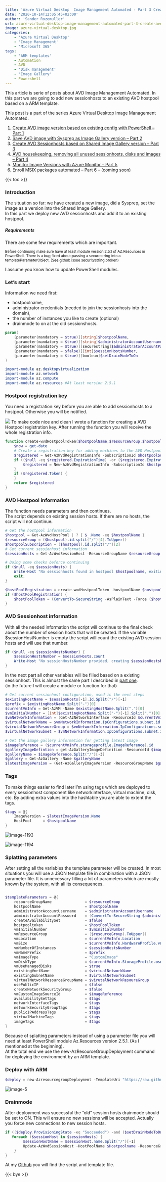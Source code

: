 ```yaml
---
title: 'Azure Virtual Desktop  Image Management Automated - Part 3 Create AVD sessionhosts on image version with ARM'
date: '2020-10-14T12:05:45+02:00'
author: 'Sander Rozemuller'
url: azure-virtual-desktop-image-management-automated-part-3-create-avd-sessionhosts-based-on-shared-image-gallery-version-with-arm
image: azure-virtual-desktop.jpg
categories:
    - 'Azure Virtual Desktop'
    - 'Image Management'
    - 'Microsoft 365'
tags:
    - 'ARM templates'
    - Automation
    - AVD
    - 'Disk management'
    - 'Image Gallery'
    - Powershell
---
```


This article is serie of posts about AVD Image Management Automated. In this part we are going to add new sessionhosts to an existing AVD hostpool based on a ARM template.

This post is a part of the series Azure Virtual Desktop Image Management Automated.

1. [Create AVD image version based on existing config with PowerShell – Part 1](https://www.rozemuller.com/create-avd-image-version-based-on-existing-config-with-powershell/)
2. [Save AVD image with Sysprep as Image Gallery version – Part 2](https://www.rozemuller.com/save-avd-image-with-sysprep-as-image-gallery-version/)
3. [Create AVD Sessionhosts based on Shared Image Gallery version – Part 3](https://www.rozemuller.com/azure-virtual-desktop-image-management-automated-part-3-create-avd-sessionhosts-based-on-shared-image-gallery-version-with-arm/)
4. [AVD housekeeping, removing all unused sessionhosts, disks and images – Part 4 ](https://www.rozemuller.com/azure-virtual-desktop-image-management-automated-part-4-avd-clean-up-unused-resources/)
5. [Monitor Image Versions with Azure Monitor – Part 5](https://www.rozemuller.com/azure-virtual-desktop-image-management-automated-part-5-monitor-image-versions-with-azure-monitor/)
6. Enroll MSIX packages automated – Part 6 – (coming soon)

{{< toc >}}

### Introduction

The situation so far: we have created a new image, did a Sysprep, set the image as a version into the Shared Image Gallery.  
In this part we deploy new AVD sessionhosts and add it to an existing hostpool.

##### Requirements

There are some few requirements which are important.

<span class="has-inline-color has-vivid-red-color"><sup>Before continuing make sure have at least module version 2.5.1 of AZ.Resources in PowerShell. There is a bug fixed about passing a securestring into a templateParameterObject. ([See github issue securitystring broken](https://github.com/Azure/azure-powershell/issues/12792#issuecomment-706294242))</sup></span>

I assume you know how to update PowerShell modules.

### Let’s start

Information we need first:

- hostpoolname,
- administrator credentials (needed to join the sessionhosts into the domain),
- the number of instances you like to create (optional)
- drainmode to on at the old sessionshosts.

```powershell
param(
    [parameter(mandatory = $true)][string]$hostpoolName,
    [parameter(mandatory = $true)][string]$administratorAccountUsername,
    [parameter(mandatory = $true)][securestring]$administratorAccountPassword,
    [parameter(mandatory = $false)][int]$sessionHostsNumber,
    [parameter(mandatory = $true)][boolean]$setDrainModeToOn
)

import-module az.desktopvirtualization
import-module az.network
import-module az.compute
import-module az.resources #At least version 2.5.1
```

### Hostpool registration key

You need a registration key before you are able to add sessionhosts to a hostpool. Otherwise you will be notified.

![](image-3.png)
To make code nice and clean I wrote a function for creating a AVD Hostpool registration key. After running the function you will receive the whole registration info.

```powershell
function create-wvdHostpoolToken($hostpoolName,$resourceGroup,$hostpoolSubscription) {
    $now = get-date
    # Create a registration key for adding machines to the AVD Hostpool
    $registered = Get-AzWvdRegistrationInfo -SubscriptionId $hostpoolSubscription -ResourceGroupName $resourceGroup -HostPoolName $hostpoolName
    if (($null -eq $registered.ExpirationTime) -or ($registered.ExpirationTime -le ($now))) {
        $registered = New-AzWvdRegistrationInfo -SubscriptionId $hostpoolSubscription -ResourceGroupName $resourceGroup -HostPoolName $hostpool.Name -ExpirationTime $now.AddHours(4)
    }
    if ($registered.Token) {
    }
    return $registered
}
```

### AVD Hostpool information

The function needs parameters and then continues.   
The script depends on existing session hosts. If there are no hosts, the script will not continue.

```powershell
# Get the hostpool information
$hostpool = Get-AzWvdHostPool | ? { $_.Name -eq $hostpoolName }
$resourceGroup = ($hostpool).id.split("/")[4].ToUpper()
$hostpoolSubscription = ($hostpool).id.split("/")[2]
# Get current sessionhost information
$sessionHosts = Get-AzWvdSessionHost -ResourceGroupName $resourceGroup -HostPoolName $hostpool.name

# Doing some checks beforce continuing
if ($null -eq $sessionHosts) {
    Write-Host "No sessionhosts found in hostpool $hostpoolname, exiting script"
    exit;
}

$hostPoolRegistration = create-wvdHostpoolToken -hostpoolName $hostpoolName -resourceGroup $resourceGroup -hostpoolSubscription $hostpoolSubscription
if ($hostPoolRegistration) {
    $hostPoolToken = (ConvertTo-SecureString -AsPlainText -Force ($hostPoolRegistration).Token)
}

```

### AVD Sessionhost information

With all the needed information the script will continue to the final check about the number of session hosts that will be created. If the variable $sessionHostNumber is empty the script will count the existing AVD session hosts and will use that number.

```powershell
if ($null -eq $sessionHostsNumber) {
    $sessionHostsNumber = $sessionHosts.count
    Write-Host "No sessionHostsNumber provided, creating $sessionHostsNumber hosts"
}
```

In the next part all other variables will be filled based on a existing sessionhost. This is almost the same part I described in [part ](https://www.rozemuller.com/create-avd-image-version-based-on-existing-config-with-powershell/)[one](https://www.rozemuller.com/create-avd-image-version-based-on-existing-config-with-powershell/).   
(in the future I will create a module or function for that)

```powershell
# Get current sessionhost configuration, used in the next steps
$existingHostName = $sessionHosts[-1].Id.Split("/")[-1]
$prefix = $existingHostName.Split("-")[0]
$currentVmInfo = Get-AzVM -Name $existingHostName.Split(".")[0]
$vmInitialNumber = [int]$existingHostName.Split("-")[-1].Split(".")[0] + 1
$vmNetworkInformation = (Get-AzNetworkInterface -ResourceId $currentVmInfo.NetworkProfile.NetworkInterfaces.id)
$virtualNetworkName = $vmNetworkInformation.IpConfigurations.subnet.id.split("/")[-3]
$virutalNetworkResoureGroup = $vmNetworkInformation.IpConfigurations.subnet.id.split("/")[4]
$virtualNetworkSubnet = $vmNetworkInformation.IpConfigurations.subnet.id.split("/")[-1]

# Get the image gallery information for getting latest image
$imageReference = ($currentVmInfo.storageprofile.ImageReference).id
$galleryImageDefintion = get-AzGalleryImageDefinition -ResourceId $imageReference
$galleryName = $imageReference.Split("/")[-3]
$gallery = Get-AzGallery -Name $galleryName
$latestImageVersion = (Get-AzGalleryImageVersion -ResourceGroupName $gallery.ResourceGroupName -GalleryName $gallery.Name -GalleryImageDefinitionName $galleryImageDefintion.Name)[-1]
```

### Tags

To make things easier to find later I’m using tags which are deployed to every sessionhost component like networkinterface, virtual machine, disk, etc. By adding extra values into the hashtable you are able to extent the tags.

```powershell
$tags = @{
    ImageVersion = $latestImageVersion.Name
    HostPool     = $hostpoolName
}
```

![image-1193](image-1193.png)

![image-1194](image-1194.png)
### Splatting parameters

After setting all the variables the template parameter will be created. In most situations you will use a JSON template file in combination with a JSON parameter file. It is unnecessary filling a lot of parameters which are mostly known by the system, with all its consequences.

```powershell

$templateParameters = @{
    resourceGroupName               = $resourceGroup
    hostpoolName                    = $hostpoolName
    administratorAccountUsername    = $administratorAccountUsername
    administratorAccountPassword    = (ConvertTo-SecureString $administratorAccountPassword -AsPlainText -Force)
    createAvailabilitySet           = $false
    hostpooltoken                   = $hostPoolToken
    vmInitialNumber                 = $vmInitialNumber
    vmResourceGroup                 = ($resourceGroup).ToUpper()
    vmLocation                      = $currentVmInfo.Location
    vmSize                          = $currentVmInfo.HardwareProfile.vmsize
    vmNumberOfInstances             = $sessionHostsNumber
    vmNamePrefix                    = $prefix
    vmImageType                     = "CustomImage"
    vmDiskType                      = $currentVmInfo.StorageProfile.osdisk.ManagedDisk.StorageAccountType
    vmUseManagedDisks               = $true
    existingVnetName                = $virtualNetworkName
    existingSubnetName              = $virtualNetworkSubnet
    virtualNetworkResourceGroupName = $virutalNetworkResoureGroup
    usePublicIP                     = $false
    createNetworkSecurityGroup      = $false
    vmCustomImageSourceId           = $imageReference
    availabilitySetTags             = $tags
    networkInterfaceTags            = $tags
    networkSecurityGroupTags        = $tags
    publicIPAddressTags             = $tags
    virtualMachineTags              = $tags
    imageTags                       = $tags
}
```

Because of splatting parameters instead of using a parameter file you will need at least PowerShell module Az.Resources version 2.5.1. (As I mentioned at the beginning).   
At the total end we use the new-AzResourceGroupDeployment command for deploying the environment by an ARM template.

### Deploy with ARM

```powershell
$deploy = new-AzresourcegroupDeployment -TemplateUri "https://raw.githubusercontent.com/srozemuller/Windows-Virtual-Desktop/master/Image%20Management/deploy-sessionhost-template.json" @templateParameters -Name "deploy-version-$($latestImageVersion.Name)"
```

![image-5](image-5.png)
### Drainmode

After deployment was successful the “old” session hosts drainmode should be set to ON. This will ensure no new sessions will be accepted. Actually you force new connections to new session hosts.

```powershell
if (($deploy.ProvisioningState -eq "Succeeded") -and ($setDrainModeToOn)) {
   foreach ($sessionHost in $sessionHosts) {
        $sessionHostName = $sessionHost.name.Split("/")[-1]
        Update-AzWvdSessionHost -HostPoolName $Hostpoolname -ResourceGroupName $ResourceGroup -Name $sessionHostName -AllowNewSession:$false
    }
}
```

At my [Github](https://github.com/srozemuller/Windows-Virtual-Desktop/tree/master/Image%20Management) you will find the script and template file.

{{< bye >}}